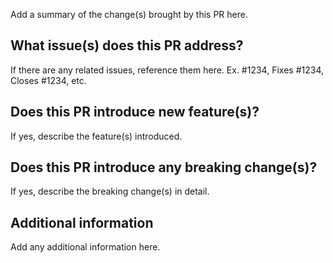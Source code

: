 Add a summary of the change(s) brought by this PR here.

## What issue(s) does this PR address?

If there are any related issues, reference them here. Ex. #1234, Fixes #1234, Closes #1234, etc.
<!-- (For more information on using keywords like in above, read this document: https://docs.github.com/en/github/writing-on-github/working-with-advanced-formatting/using-keywords-in-issues-and-pull-requests) -->

## Does this PR introduce new feature(s)?

If yes, describe the feature(s) introduced.

## Does this PR introduce any breaking change(s)?

If yes, describe the breaking change(s) in detail.

## Additional information

Add any additional information here.
